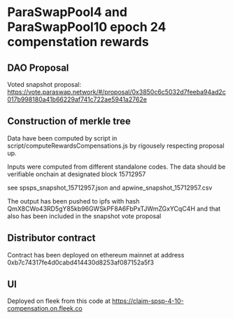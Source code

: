 # ParaSwapPool4 and ParaSwapPool10 epoch 24 compenstation rewards

## DAO Proposal
Voted snapshot proposal: https://vote.paraswap.network/#/proposal/0x3850c6c5032d7feeba94ad2c017b998180a41b66229af741c722ae5941a2762e


## Construction of merkle tree
Data have been computed by script in script/computeRewardsCompensations.js by rigousely respecting proposal up.

Inputs were computed from different standalone codes. The data should be verifiable onchain at designated block 15712957

see spsps_snapshot_15712957.json and apwine_snapshot_15712957.csv

The output has been pushed to ipfs with hash QmX8CWo43RD5gY85kb96GWSkPF8A6FbPxTJWmZGxYCqC4H and that also has been included in the snapshot vote proposal


## Distributor contract
Contract has been deployed on ethereum mainnet at address 0xb7c74317fe4d0cabd414430d8253af087152a5f3

## UI 
Deployed on fleek from this code at https://claim-spsp-4-10-compensation.on.fleek.co